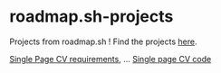 # roadmap.sh-projects
Projects from roadmap.sh !
Find the projects [here](https://roadmap.sh/projects/).

[Single Page CV requirements](https://roadmap.sh/projects/single-page-cv), ...
[Single page CV code](https://github.com/Fergaku/roadmap.sh-projects/blob/main/cv_proyecto.html)
